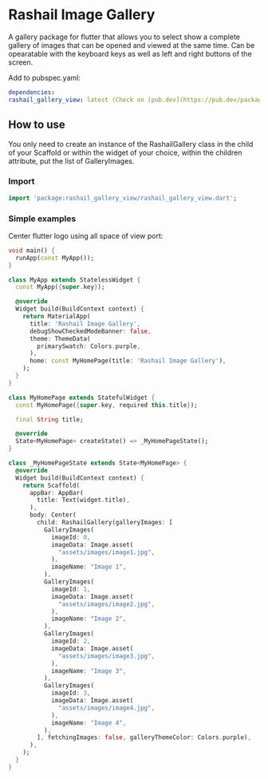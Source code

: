 # Rashail Image Gallery

A gallery package for flutter that allows you to select show a complete gallery of images that can be opened and viewed at the same time.
Can be opearatable with the keyboard keys as well as left and right buttons of the screen.


Add to pubspec.yaml:

```yaml
dependencies:
rashail_gallery_view: latest (Check on [pub.dev](https://pub.dev/packages/rashail_gallery_view))
```


## How to use

You only need to create an instance of the RashailGallery class in the child of your Scaffold or within the widget of your choice, within the children attribute, put the list of GalleryImages.

### Import

```dart
import 'package:rashail_gallery_view/rashail_gallery_view.dart';
```

### Simple examples

Center flutter logo using all space of view port:

```dart
void main() {
  runApp(const MyApp());
}

class MyApp extends StatelessWidget {
  const MyApp({super.key});

  @override
  Widget build(BuildContext context) {
    return MaterialApp(
      title: 'Rashail Image Gallery',
      debugShowCheckedModeBanner: false,
      theme: ThemeData(
        primarySwatch: Colors.purple,
      ),
      home: const MyHomePage(title: 'Rashail Image Gallery'),
    );
  }
}

class MyHomePage extends StatefulWidget {
  const MyHomePage({super.key, required this.title});

  final String title;

  @override
  State<MyHomePage> createState() => _MyHomePageState();
}

class _MyHomePageState extends State<MyHomePage> {
  @override
  Widget build(BuildContext context) {
    return Scaffold(
      appBar: AppBar(
        title: Text(widget.title),
      ),
      body: Center(
        child: RashailGallery(galleryImages: [
          GalleryImages(
            imageId: 0,
            imageData: Image.asset(
              "assets/images/image1.jpg",
            ),
            imageName: "Image 1",
          ),
          GalleryImages(
            imageId: 1,
            imageData: Image.asset(
              "assets/images/image2.jpg",
            ),
            imageName: "Image 2",
          ),
          GalleryImages(
            imageId: 2,
            imageData: Image.asset(
              "assets/images/image3.jpg",
            ),
            imageName: "Image 3",
          ),
          GalleryImages(
            imageId: 3,
            imageData: Image.asset(
              "assets/images/image4.jpg",
            ),
            imageName: "Image 4",
          ),
        ], fetchingImages: false, galleryThemeColor: Colors.purple),
      ),
    );
  }
}
```